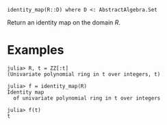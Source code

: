 ```
identity_map(R::D) where D <: AbstractAlgebra.Set
```

Return an identity map on the domain $R$.

# Examples

```jldoctest
julia> R, t = ZZ[:t]
(Univariate polynomial ring in t over integers, t)

julia> f = identity_map(R)
Identity map
  of univariate polynomial ring in t over integers

julia> f(t)
t
```
